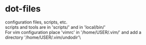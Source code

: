 # dot-files
configuration files, scripts, etc.\
scripts and tools are in 'scripts/' and in 'local/bin/'\
For vim configuration place 'vimrc' in '/home/USER/.vim/' and add a directory '/home/USER/.vim/undodir'\
